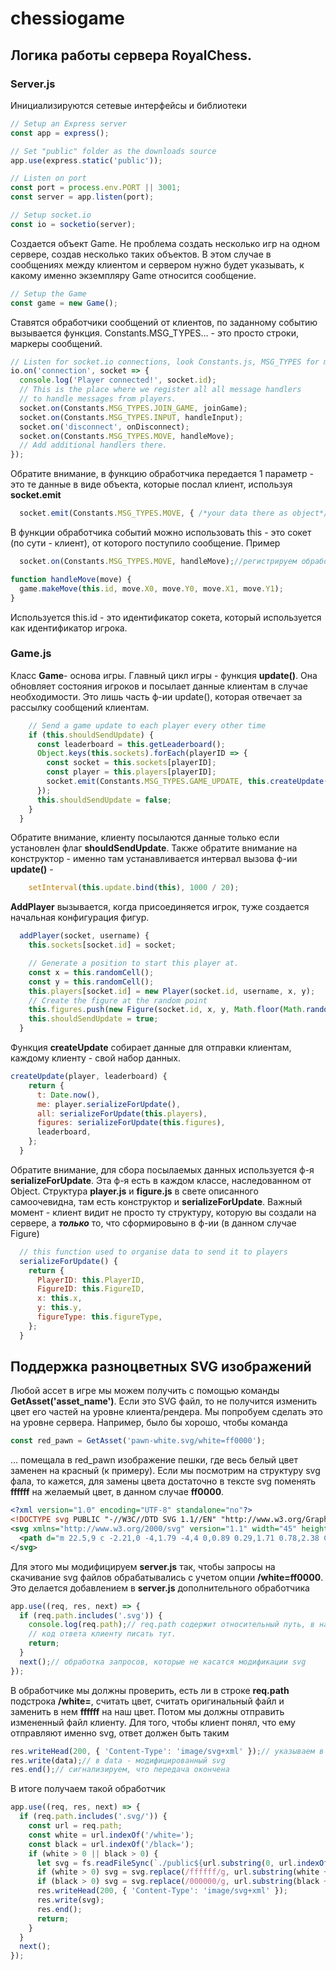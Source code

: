# chessiogame

## Логика работы сервера RoyalChess.

### Server.js

Инициализируются сетевые интерфейсы и библиотеки


```js
// Setup an Express server
const app = express();

// Set "public" folder as the downloads source
app.use(express.static('public'));

// Listen on port
const port = process.env.PORT || 3001;
const server = app.listen(port);

// Setup socket.io
const io = socketio(server);
```



Создается объект Game. Не проблема создать несколько игр на одном сервере, создав несколько таких объектов. 
В этом случае в сообщениях между клиентом и сервером нужно будет указывать, к какому именно экземпляру Game относится сообщение.


```js
// Setup the Game
const game = new Game();
```



Ставятся обработчики сообщений от клиентов, по заданному событию вызывается функция. Constants.MSG_TYPES… - это просто строки, маркеры сообщений.


```js
// Listen for socket.io connections, look Constants.js, MSG_TYPES for message types
io.on('connection', socket => {
  console.log('Player connected!', socket.id);
  // This is the place where we register all all message handlers
  // to handle messages from players.
  socket.on(Constants.MSG_TYPES.JOIN_GAME, joinGame);
  socket.on(Constants.MSG_TYPES.INPUT, handleInput);
  socket.on('disconnect', onDisconnect);
  socket.on(Constants.MSG_TYPES.MOVE, handleMove);
  // Add additional handlers there.
});
```

Обратите внимание, в функцию обработчика передается 1 параметр - это те данные в виде объекта, которые послал клиент, используя **socket.emit**


```js
  socket.emit(Constants.MSG_TYPES.MOVE, { /*your data there as object*/  });//клиентский код!!!
```



В функции обработчика событий можно использовать this - это сокет (по сути - клиент), от которого поступило сообщение. Пример


```js
  socket.on(Constants.MSG_TYPES.MOVE, handleMove);//регистрируем обрабочик сообщений 'move'

function handleMove(move) {
  game.makeMove(this.id, move.X0, move.Y0, move.X1, move.Y1);
}
```



Используется this.id - это идентификатор сокета, который используется как идентификатор игрока.


### Game.js


Класс **Game**- основа игры. Главный цикл игры - функция **update()**. Она обновляет состояния игроков и посылает данные клиентам в случае необходимости. 
Это лишь часть ф-ии update(), которая отвечает за рассылку сообщений клиентам.


```js
    // Send a game update to each player every other time
    if (this.shouldSendUpdate) {
      const leaderboard = this.getLeaderboard();
      Object.keys(this.sockets).forEach(playerID => {
        const socket = this.sockets[playerID];
        const player = this.players[playerID];
        socket.emit(Constants.MSG_TYPES.GAME_UPDATE, this.createUpdate(player, leaderboard));
      });
      this.shouldSendUpdate = false;
    }
  }
```

Обратите внимание, клиенту посылаются данные только если установлен флаг **shouldSendUpdate**. 
Также обратите внимание на конструктор - именно там устанавливается интервал вызова ф-ии **update()** - 


```js
    setInterval(this.update.bind(this), 1000 / 20);
```



**AddPlayer** вызывается, когда присоединяется игрок, туже создается начальная конфигурация фигур.

```js
  addPlayer(socket, username) {
    this.sockets[socket.id] = socket;

    // Generate a position to start this player at.
    const x = this.randomCell();
    const y = this.randomCell();
    this.players[socket.id] = new Player(socket.id, username, x, y);
    // Create the figure at the random point
    this.figures.push(new Figure(socket.id, x, y, Math.floor(Math.random() * Math.floor(4))));
    this.shouldSendUpdate = true;
  }
```

Функция **createUpdate** собирает данные для отправки клиентам, каждому клиенту - свой набор данных.

```js
createUpdate(player, leaderboard) {
    return {
      t: Date.now(),
      me: player.serializeForUpdate(),
      all: serializeForUpdate(this.players),
      figures: serializeForUpdate(this.figures),
      leaderboard,
    };
  }
```

Обратите внимание, для сбора посылаемых данных используется ф-я **serializeForUpdate**. Эта ф-я есть в каждом классе, наследованном от Object.
Структура **player.js** и **figure.js** в свете описанного самоочевидна, там есть конструктор и **serializeForUpdate**. 
Важный момент - клиент видит не просто ту структуру, которую вы создали на сервере, а _**только**_ то, что сформировыно в ф-ии (в данном случае Figure)


```js
  // this function used to organise data to send it to players
  serializeForUpdate() {
    return {
      PlayerID: this.PlayerID,
      FigureID: this.FigureID,
      x: this.x,
      y: this.y,
      figureType: this.figureType,
    };
  }
```

## Поддержка разноцветных SVG изображений
Любой ассет в игре мы можем получить с помощью команды **GetAsset('asset_name')**. Если это SVG файл, то не получится изменить цвет его частей на уровне клиента/рендера. Мы попробуем сделать это на уровне сервера. Например, было бы хорошо, чтобы команда
```js
const red_pawn = GetAsset('pawn-white.svg/white=ff0000');
```
... помещала в red_pawn изображение пешки, где весь белый цвет заменен на красный (к примеру). Если мы посмотрим на структуру svg фала, то кажется, для замены цвета 
достаточно в тексте svg поменять **ffffff** на желаемый цвет, в данном случае **ff0000**.
```svg
<?xml version="1.0" encoding="UTF-8" standalone="no"?>
<!DOCTYPE svg PUBLIC "-//W3C//DTD SVG 1.1//EN" "http://www.w3.org/Graphics/SVG/1.1/DTD/svg11.dtd">
<svg xmlns="http://www.w3.org/2000/svg" version="1.1" width="45" height="45">
  <path d="m 22.5,9 c -2.21,0 -4,1.79 -4,4 0,0.89 0.29,1.71 0.78,2.38 C 17.33,16.5 16,18.59 16,21 c 0,2.03 0.94,3.84 2.41,5.03 C 15.41,27.09 11,31.58 11,39.5 H 34 C 34,31.58 29.59,27.09 26.59,26.03 28.06,24.84 29,23.03 29,21 29,18.59 27.67,16.5 25.72,15.38 26.21,14.71 26.5,13.89 26.5,13 c 0,-2.21 -1.79,-4 -4,-4 z" style="opacity:1; fill:#ffffff; fill-opacity:1; fill-rule:nonzero; stroke:#000000; stroke-width:1.5; stroke-linecap:round; stroke-linejoin:miter; stroke-miterlimit:4; stroke-dasharray:none; stroke-opacity:1;"/>
</svg>
```
Для этого мы модифицируем **server.js** так, чтобы запросы на скачивание svg файлов обрабатывались с учетом опции **/white=ff0000**. Это делается добавлением в  **server.js** дополнительного обработчика
```js
app.use((req, res, next) => {
  if (req.path.includes('.svg')) {
    console.log(req.path);// req.path содержит относительный путь, в нашем случае это '/pawn-white.svg/white=ff0000'
    // код ответа клиенту писать тут.
    return;
  }
  next();// обработка запросов, которые не касатся модификации svg
});
```
В обработчике мы должны проверить, есть ли в строке **req.path** подстрока **/white=**, считать цвет, считать оригинальный файл и заменить в нем **ffffff** на наш цвет. Потом мы должны отправить измененный файл клиенту. Для того, чтобы клиент понял, что ему отправляют именно svg, ответ должен быть таким
```js
res.writeHead(200, { 'Content-Type': 'image/svg+xml' });// указываем в заголовке, что это svg
res.write(data);// в data - модифицированный svg
res.end();// сигнализируем, что передача окончена
```
В итоге получаем такой обработчик
```js
app.use((req, res, next) => {
  if (req.path.includes('.svg/')) {
    const url = req.path;
    const white = url.indexOf('/white=');
    const black = url.indexOf('/black=');
    if (white > 0 || black > 0) {
      let svg = fs.readFileSync(`./public${url.substring(0, url.indexOf('.svg') + 4)}`, 'utf8');
      if (white > 0) svg = svg.replace(/ffffff/g, url.substring(white + 7, white + 13));
      if (black > 0) svg = svg.replace(/000000/g, url.substring(black + 7, black + 13));
      res.writeHead(200, { 'Content-Type': 'image/svg+xml' });
      res.write(svg);
      res.end();
      return;
    }
  }
  next();
});
```
